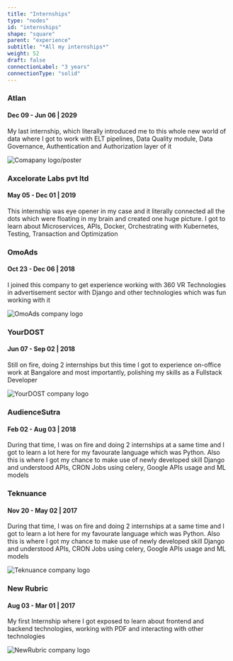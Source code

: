 ```yaml
---
title: "Internships"
type: "nodes"
id: "internships"
shape: "square"
parent: "experience"
subtitle: "*All my internships*"
weight: 52
draft: false
connectionLabel: "3 years"
connectionType: "solid"
---
```


### Atlan
#### Dec 09 - Jun 06 | 2029

My last internship, which literally introduced me to this whole new world of data where I got to work with ELT pipelines, Data Quality module, Data Governance, Authentication and Authorization layer of it

![Comapany logo/poster](/images/atlan.png)

### Axcelorate Labs pvt ltd
#### May 05 - Dec 01 | 2019

This internship was eye opener in my case and it literally connected all the dots which were floating in my brain and created one huge picture. I got to learn about Microservices, APIs, Docker, Orchestrating with Kubernetes, Testing, Transaction and Optimization

### OmoAds
#### Oct 23 - Dec 06 | 2018

I joined this company to get experience working with 360 VR Technologies in advertisement sector with Django and other technologies which was fun working with it

![OmoAds company logo](/images/omoads.png)

### YourDOST
#### Jun 07 - Sep 02 | 2018

Still on fire, doing 2 internships but this time I got to experience on-office work at Bangalore and most importantly, polishing my skills as a Fullstack Developer

![YourDOST company logo](/images/yd.png)

### AudienceSutra
#### Feb 02 - Aug 03 | 2018

During that time, I was on fire and doing 2 internships at a same time and I got to learn a lot here for my favourate language which was Python. Also this is where I got my chance to make use of newly developed skill Django and understood APIs, CRON Jobs using celery, Google APIs usage and ML models

### Teknuance
#### Nov 20 - May 02 | 2017

During that time, I was on fire and doing 2 internships at a same time and I got to learn a lot here for my favourate language which was Python. Also this is where I got my chance to make use of newly developed skill Django and understood APIs, CRON Jobs using celery, Google APIs usage and ML models

![Teknuance company logo](/images/teknuance.png)

### New Rubric
#### Aug 03 - Mar 01 | 2017

My first Internship where I got exposed to learn about frontend and backend technologies, working with PDF and interacting with other technologies

![NewRubric company logo](/images/newrubric.png)